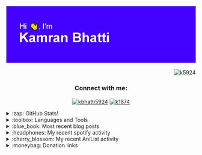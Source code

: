 <img src="https://raw.githubusercontent.com/k5924/k5924/main/header.png">

<p align="right"> <img src="https://komarev.com/ghpvc/?username=k5924&label=Visitors&color=3700ff&style=flat-square" alt="k5924" /> </p>

<h3 align="center">Connect with me:</h3>
<p align="center">
<a
 href="https://linkedin.com/in/kbhatti5924" target="blank"><img 
align="center" 
src="https://img.shields.io/badge/LinkedIn-0077B5?style=for-the-badge&logo=linkedin&logoColor=white"
 alt="kbhatti5924" /></a>
<a 
href="https://www.hackerrank.com/k1874" target="blank"><img 
align="center" 
src="https://img.shields.io/badge/-Hackerrank-2EC866?style=for-the-badge&logo=HackerRank&logoColor=white"
 alt="k1874"/></a></p>

<details>
 <summary>:zap: GitHub Stats!</summary>
<!--START_SECTION:waka-->
📊 **This Week I Spent My Time On** 

```text
⌚︎ Time Zone: Europe/London

💬 Programming Languages: 
Other                    11 hrs 46 mins      █████████████████████████   100.0%

🔥 Editors: 
Word                     11 hrs 34 mins      ████████████████████████░   98.2% 
Powerpoint               12 mins             ░░░░░░░░░░░░░░░░░░░░░░░░░   1.8%

🐱‍💻 Projects: 
Unknown Project          11 hrs 46 mins      █████████████████████████   100.0%

💻 Operating System: 
Windows                  11 hrs 46 mins      █████████████████████████   100.0%

```

**I Mostly Code in Python** 

```text
Python                   8 repos             ██████████░░░░░░░░░░░░░░░   40.0% 
Java                     3 repos             ███░░░░░░░░░░░░░░░░░░░░░░   15.0% 
JavaScript               2 repos             ██░░░░░░░░░░░░░░░░░░░░░░░   10.0% 
HTML                     2 repos             ██░░░░░░░░░░░░░░░░░░░░░░░   10.0% 
Jupyter Notebook         1 repo              █░░░░░░░░░░░░░░░░░░░░░░░░   5.0%

```



 Last Updated on 09/10/2021
<!--END_SECTION:waka-->
</details>

<details>
<summary>:toolbox: Languages and Tools</summary><br>
<p align="center"> <a href="https://www.cprogramming.com/" target="_blank"> <img src="https://raw.githubusercontent.com/devicons/devicon/master/icons/c/c-original.svg" alt="c" width="40" height="40"/> </a> <a href="https://dart.dev" target="_blank"> <img src="https://www.vectorlogo.zone/logos/dartlang/dartlang-icon.svg" alt="dart" width="40" height="40"/> </a> <a href="https://www.djangoproject.com/" target="_blank"> <img src="https://raw.githubusercontent.com/devicons/devicon/master/icons/django/django-original.svg" alt="django" width="40" height="40"/> </a> <a href="https://firebase.google.com/" target="_blank"> <img src="https://www.vectorlogo.zone/logos/firebase/firebase-icon.svg" alt="firebase" width="40" height="40"/> </a> <a href="https://flutter.dev" target="_blank"> <img src="https://www.vectorlogo.zone/logos/flutterio/flutterio-icon.svg" alt="flutter" width="40" height="40"/> </a> <a href="https://git-scm.com/" target="_blank"> <img src="https://www.vectorlogo.zone/logos/git-scm/git-scm-icon.svg" alt="git" width="40" height="40"/> </a> <a href="https://heroku.com" target="_blank"> <img src="https://www.vectorlogo.zone/logos/heroku/heroku-icon.svg" alt="heroku" width="40" height="40"/> </a> <a href="https://gohugo.io/" target="_blank"> <img src="https://api.iconify.design/logos-hugo.svg" alt="hugo" width="40" height="40"/> </a> <a href="https://www.java.com" target="_blank"> <img src="https://raw.githubusercontent.com/devicons/devicon/master/icons/java/java-original.svg" alt="java" width="40" height="40"/> </a> <a href="https://www.linux.org/" target="_blank"> <img src="https://raw.githubusercontent.com/devicons/devicon/master/icons/linux/linux-original.svg" alt="linux" width="40" height="40"/> </a> <a href="https://www.microsoft.com/en-us/sql-server" target="_blank"> <img src="https://www.svgrepo.com/show/303229/microsoft-sql-server-logo.svg" alt="mssql" width="40" height="40"/> </a> <a href="https://www.mysql.com/" target="_blank"> <img src="https://raw.githubusercontent.com/devicons/devicon/master/icons/mysql/mysql-original-wordmark.svg" alt="mysql" width="40" height="40"/> </a> <a href="https://www.python.org" target="_blank"> <img src="https://raw.githubusercontent.com/devicons/devicon/master/icons/python/python-original.svg" alt="python" width="40" height="40"/> </a> <a href="https://www.qt.io/" target="_blank"> <img src="https://upload.wikimedia.org/wikipedia/commons/0/0b/Qt_logo_2016.svg" alt="qt" width="40" height="40"/> </a> <a href="https://www.sqlite.org/" target="_blank"> <img src="https://www.vectorlogo.zone/logos/sqlite/sqlite-icon.svg" alt="sqlite" width="40" height="40"/> </a> <a href="https://www.adobe.com/products/xd.html" target="_blank"> <img src="https://cdn.worldvectorlogo.com/logos/adobe-xd.svg" alt="xd" width="40" height="40"/> </a> </p>
 </details>
 
<details>
<summary>:blue_book: Most recent blog posts</summary>
<!-- BLOG-POST-LIST:START --><table><tr>
<td><a href="https://k5924.github.io/p/vice-chess-engine/">VICE Chess Engine</a><br/>Sun Sep 12 2021 12:09 AM</td></tr></table>
<table><tr>
<td><a href="https://k5924.github.io/p/tictactoe/">TicTacToe</a><br/>Sun Sep 12 2021 12:04 AM</td></tr></table>
<table><tr>
<td><a href="https://k5924.github.io/p/image-processor/">Image Processor</a><br/>Sat Sep 11 2021 11:59 PM</td></tr></table>
<table><tr>
<td><a href="https://k5924.github.io/p/sudoku-solver/">Sudoku Solver</a><br/>Sat Sep 11 2021 11:55 PM</td></tr></table>
<!-- BLOG-POST-LIST:END -->
</details>

<details>
 <summary>:headphones: My recent spotify activity</summary>
 <table> 
  <tr>
  <td>
      
&nbsp; <br> [![Spotify](https://novatorem-k5924.vercel.app/api/spotify)](https://open.spotify.com/user/kamranbhatti03072001)

  </td>
  </table>
</details> 

<details>
 <summary>:cherry_blossom: My recent AniList activity</summary>

<!-- ANILIST_ACTIVITY:start -->

-   📖 Read chapter 132 - 133 of [Medical Hwansaeng](https://anilist.co/manga/112197) (11:35, 09 October 2021)
-   📖 Read chapter 322 - 324 of [Komi Can't Communicate](https://anilist.co/manga/97852) (11:32, 09 October 2021)
-   📖 Read chapter 31 of [Ore no Shibou Flag ga Todomaru Tokoro wo Shiranai](https://anilist.co/manga/123181) (11:30, 09 October 2021)
-   📖 Read chapter 148 of [Blue Lock](https://anilist.co/manga/106130) (11:29, 09 October 2021)
-   📖 Read chapter 31 of [I Got Caught Up In a Hero Summons, but the Other World was at Peace!](https://anilist.co/manga/112956) (11:08, 09 October 2021)

<!-- ANILIST_ACTIVITY:end -->

</details>
 
<details> 
<summary>:moneybag: Donation links</summary>
 
[![buymeacoffee](https://img.shields.io/badge/Buy_Me_A_Coffee-FFDD00?style=for-the-badge&logo=buy-me-a-coffee&logoColor=black)](https://www.buymeacoffee.com/k5924)
 [![ko-fi](	https://img.shields.io/badge/Ko--fi-F16061?style=for-the-badge&logo=ko-fi&logoColor=white)](https://ko-fi.com/P5P12XM2D)
 [![liberapay](https://img.shields.io/badge/Liberapay-F6C915?style=for-the-badge&logo=liberapay&logoColor=black)](https://liberapay.com/k5924)
[![github-sponsors](https://img.shields.io/badge/sponsor-30363D?style=for-the-badge&logo=GitHub-Sponsors&logoColor=#white)](https://github.com/sponsors/k5924)

</details>




